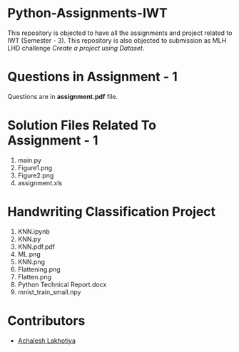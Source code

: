 # Python-Assignments-IWT
This repository is objected to have all the assignments and project related to IWT (Semester - 3).
This repository is also objected to submission as MLH LHD challenge <i> Create a project using Dataset</i>.
<h1> Questions in Assignment - 1</h1>
<p> Questions are in <b><span>assignment.pdf</span></b> file.</p>
<h1> Solution Files Related To Assignment - 1</h1>
<ol>
  <li> main.py </li>
  <li> Figure1.png </li>
  <li> Figure2.png </li>
  <li> assignment.xls </li>
 </ol>
<h1> Handwriting Classification Project </h1>
<ol>
  <li> KNN.ipynb </li>
  <li> KNN.py </li>
  <li>KNN.pdf.pdf </li>
  <li>ML.png</li>
  <li>KNN.png</li>
  <li>Flattening.png</li>
  <li>Flatten.png</li>
  <li>Python Technical Report.docx</li>
  <li> mnist_train_small.npy</li>
</ol>  
 <h1> Contributors </h1>
 <ul>
  <li><a href = "https://www.linkedin.com/in/achal2702"> Achalesh Lakhotiya </a></li>
  </ul>
